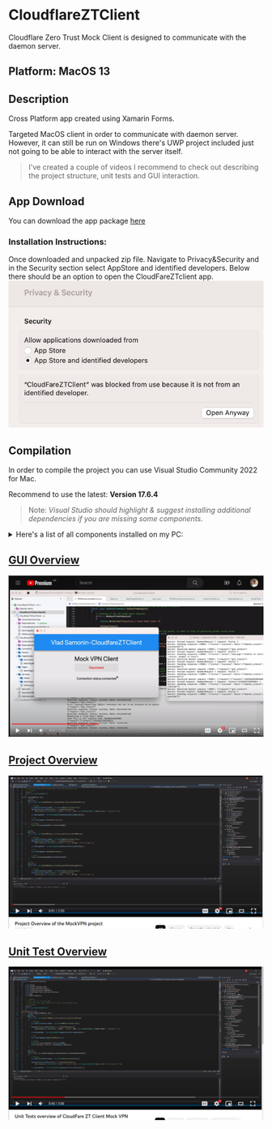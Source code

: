 # CloudflareZTClient
Cloudflare Zero Trust Mock Client is designed to communicate with the daemon server.
## Platform: MacOS 13

## Description
Cross Platform app created using Xamarin Forms.

Targeted MacOS client in order to communicate with daemon server. However, it can still be run on Windows there's UWP project included just not going to be able to interact with the server itself.

> I've created a couple of videos I recommend to check out describing the project structure, unit tests and GUI interaction. 
## App Download
You can download the app package [here](https://github.com/Storm-Develop/CloudflareZTClient/releases/download/v1.0/CloudFareZTClient.zip)

### Installation Instructions:
Once downloaded and unpacked zip file. Navigate to Privacy&Security and in the Security section select AppStore and identified developers. Below there should be an option to open the CloudFareZTclient app.
![Image](https://github.com/Storm-Develop/CloudflareZTClient/blob/dev/ImagesUsedInReadme/photo_2023-09-14_20-30-13.jpg)

## Compilation
In order to compile the project you can use Visual Studio Community 2022 for Mac.

Recommend to use the latest: **Version 17.6.4**

> Note: *Visual Studio should highlight & suggest installing additional dependencies if you are missing some components.*
<details>
  <summary>Here's a list of all components installed on my PC:
</summary>
Visual Studio Community 2022 for Mac
Version 17.6.4 (build 472)
Installation UUID: ac4871a0-982f-4001-9e37-b98c6fd3c13c

Runtime
.NET 7.0.3 (64-bit)
Architecture: Arm64
Microsoft.macOS.Sdk 13.1.1007; git-rev-head:8afca776a0a96613dfb7200e0917bb57f9ed5583; git-branch:release/7.0.1xx-xcode14.2

Roslyn (Language Service)
4.6.0-3.23180.6+99e956e42697a6dd886d1e12478ea2b27cceacfa

NuGet
Version: 6.4.0.117

.NET SDK (Arm64)
SDK: /usr/local/share/dotnet/sdk/7.0.308/Sdks
SDK Versions:
  7.0.308
  7.0.306
  7.0.202
  6.0.414
  6.0.412
  6.0.407
MSBuild SDKs: /Applications/Visual Studio.app/Contents/MonoBundle/MSBuild/Current/bin/Sdks

.NET SDK (x64)
SDK Versions:
  6.0.414
  6.0.412
  6.0.106
  6.0.105
  6.0.104
  6.0.103
  6.0.102
  6.0.101
  5.0.408
  5.0.407
  5.0.406
  5.0.405
  5.0.404
  3.1.426
  3.1.420
  3.1.419
  3.1.418
  3.1.417
  3.1.416

.NET Runtime (Arm64)
Runtime: /usr/local/share/dotnet/dotnet
Runtime Versions:
  7.0.11
  7.0.9
  7.0.4
  6.0.22
  6.0.20
  6.0.15

.NET Runtime (x64)
Runtime: /usr/local/share/dotnet/x64/dotnet
Runtime Versions:
  6.0.22
  6.0.20
  6.0.6
  6.0.5
  6.0.4
  6.0.3
  6.0.2
  6.0.1
  5.0.17
  5.0.16
  5.0.15
  5.0.14
  5.0.13
  3.1.32
  3.1.26
  3.1.25
  3.1.24
  3.1.23
  3.1.22

Xamarin.Profiler
Version: 1.8.0.49
Location: /Applications/Xamarin Profiler.app/Contents/MacOS/Xamarin Profiler

Updater
Version: 11

Apple Developer Tools
Xcode: 14.3.1 21815
Build: 14E300c

Xamarin.Mac
Version: 9.3.0.6 Visual Studio Community
Hash: 97731c92c
Branch: xcode14.3
Build date: 2023-04-11 22:38:35-0400

Xamarin.iOS
Version: 16.4.0.6 Visual Studio Community
Hash: 97731c92c
Branch: xcode14.3
Build date: 2023-04-11 22:38:36-0400

Xamarin Designer
Version: 17.6.3.9
Hash: 2648399ae8
Branch: remotes/origin/d17-6
Build date: 2023-09-07 02:05:20 UTC

Xamarin.Android
Version: 13.2.1.2 (Visual Studio Community)
Commit: xamarin-android/d17-5/a8a26c7
Android SDK: /Users/home/Library/Developer/Xamarin/android-sdk-macosx
  Supported Android versions:
    11.0 (API level 30)
    10.0 (API level 29)
    9.0  (API level 28)
    13.0 (API level 33)

SDK Command-line Tools Version: 7.0
SDK Platform Tools Version: 33.0.3
SDK Build Tools Version: 32.0.0

Build Information: 
Mono: d9a6e87
Java.Interop: xamarin/java.interop/d17-5@149d70fe
SQLite: xamarin/sqlite/3.40.1@68c69d8
Xamarin.Android Tools: xamarin/xamarin-android-tools/d17-5@ca1552d

Microsoft Build of OpenJDK
Java SDK: /Library/Java/JavaVirtualMachines/microsoft-11.jdk
11.0.16.1
Android Designer EPL code available here:
https://github.com/xamarin/AndroidDesigner.EPL

Eclipse Temurin JDK
Java SDK: /Library/Java/JavaVirtualMachines/temurin-8.jdk
1.8.0.302
Android Designer EPL code available here:
https://github.com/xamarin/AndroidDesigner.EPL

Android SDK Manager
Version: 17.6.0.50
Hash: a715dca
Branch: HEAD
Build date: 2023-09-07 02:05:26 UTC

Android Device Manager
Version: 0.0.0.1309
Hash: 06e3e77
Branch: HEAD
Build date: 2023-09-07 02:05:26 UTC

Build Information
Release ID: 1706040472
Git revision: 0b8c2cb9f01ef14a2b07ff4ea047268c8756fee6
Build date: 2023-09-07 02:03:50+00
Build branch: release-17.6
Build lane: release-17.6

Operating System
Mac OS X 13.2.1
Darwin 22.3.0 Darwin Kernel Version 22.3.0
    Mon Jan 30 20:39:35 PST 2023
    root:xnu-8792.81.3~2/RELEASE_ARM64_T8103 arm64
</details>

## [GUI Overview](https://youtu.be/7GnAxm0GyOI)

[![GUI Overview](https://github.com/Storm-Develop/CloudflareZTClient/blob/dev/ImagesUsedInReadme/Screenshot%202023-09-14%20221133.png)](https://youtu.be/7GnAxm0GyOI)

## [Project Overview](https://youtu.be/LxsakqWPrT4?si=IFrQG-AeT6gQ6tvb)
[![Project Overview](https://github.com/Storm-Develop/CloudflareZTClient/blob/dev/ImagesUsedInReadme/Screenshot%202023-09-14%20221414.png)](https://youtu.be/LxsakqWPrT4?si=IFrQG-AeT6gQ6tvb)

## [Unit Test Overview](https://youtu.be/anQMeQBaoao)
[![Unit Test Overview](https://github.com/Storm-Develop/CloudflareZTClient/blob/dev/ImagesUsedInReadme/Screenshot%202023-09-14%20221259.png)](https://youtu.be/anQMeQBaoao)

